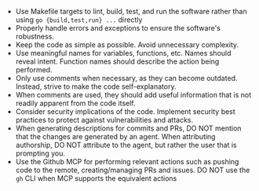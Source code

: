 * Use Makefile targets to lint, build, test, and run the software rather than using `go
  {build,test,run} ...` directly
* Properly handle errors and exceptions to ensure the software's robustness.
* Keep the code as simple as possible. Avoid unnecessary complexity.
* Use meaningful names for variables, functions, etc. Names should reveal intent. Function
  names should describe the action being performed.
* Only use comments when necessary, as they can become outdated. Instead, strive to make
  the code self-explanatory.
* When comments are used, they should add useful information that is not readily apparent
  from the code itself.
* Consider security implications of the code. Implement security best practices to protect
  against vulnerabilities and attacks.
* When generating descriptions for commits and PRs, DO NOT mention that the changes are
  generated by an agent. When attributing authorship, DO NOT attribute to the agent, but
  rather the user that is prompting you.
* Use the Github MCP for performing relevant actions such as pushing code to the remote,
  creating/managing PRs and issues. DO NOT use the `gh` CLI when MCP supports the
  equivalent actions
